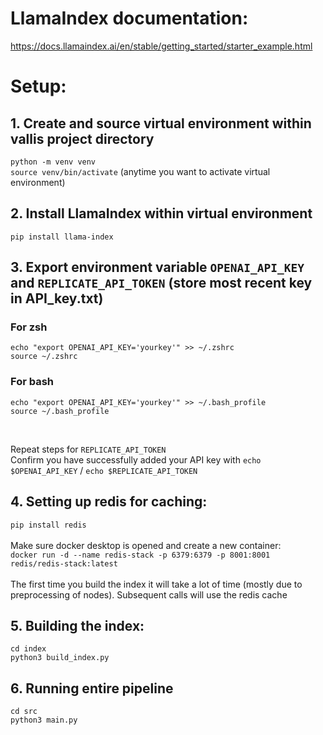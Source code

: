 # LlamaIndex documentation:

https://docs.llamaindex.ai/en/stable/getting_started/starter_example.html

# Setup:

## 1. Create and source virtual environment within vallis project directory <br>

`python -m venv venv` <br>
`source venv/bin/activate` (anytime you want to activate virtual environment) <br>

## 2. Install LlamaIndex within virtual environment

`pip install llama-index`

## 3. Export environment variable `OPENAI_API_KEY` and `REPLICATE_API_TOKEN` (store most recent key in API_key.txt)

### For zsh

`echo "export OPENAI_API_KEY='yourkey'" >> ~/.zshrc` <br>
`source ~/.zshrc`

### For bash

`echo "export OPENAI_API_KEY='yourkey'" >> ~/.bash_profile` <br>
`source ~/.bash_profile`

<br>

Repeat steps for `REPLICATE_API_TOKEN` <br>
Confirm you have successfully added your API key with `echo $OPENAI_API_KEY` / `echo $REPLICATE_API_TOKEN`

## 4. Setting up redis for caching:

`pip install redis` <br> <br>
Make sure docker desktop is opened and create a new container: <br>
`docker run -d --name redis-stack -p 6379:6379 -p 8001:8001 redis/redis-stack:latest` <br> <br>
The first time you build the index it will take a lot of time (mostly due to preprocessing of nodes). Subsequent calls will use the redis cache <br>

## 5. Building the index:

`cd index` <br>
`python3 build_index.py` <br>

## 6. Running entire pipeline

`cd src` <br>
`python3 main.py` <br>
